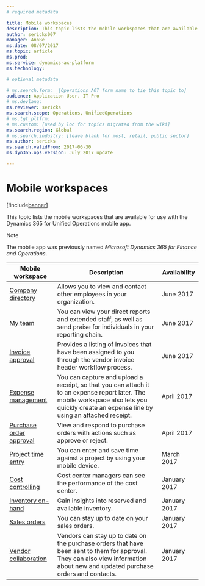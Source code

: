 ```yaml
---
# required metadata

title: Mobile workspaces 
description: This topic lists the mobile workspaces that are available for use.
author: sericks007
manager: AnnBe
ms.date: 08/07/2017
ms.topic: article
ms.prod: 
ms.service: dynamics-ax-platform
ms.technology: 

# optional metadata

# ms.search.form:  [Operations AOT form name to tie this topic to]
audience: Application User, IT Pro
# ms.devlang: 
ms.reviewer: sericks
ms.search.scope: Operations, UnifiedOperations 
# ms.tgt_pltfrm: 
# ms.custom: [used by loc for topics migrated from the wiki]
ms.search.region: Global
# ms.search.industry: [leave blank for most, retail, public sector]
ms.author: sericks
ms.search.validFrom: 2017-06-30 
ms.dyn365.ops.version: July 2017 update 

---
```


# Mobile workspaces

[!include[banner](../includes/banner.md)]

This topic lists the mobile workspaces that are available for use with the Dynamics 365 for Unified Operations mobile app.

> [!NOTE]
> The mobile app was previously named *Microsoft Dynamics 365 for Finance and Operations*.

| Mobile workspace     | Description   | Availability   |
|----------------------|---------------|--------------|
|[Company directory](company-directory-mobile-workspace.md)| Allows you to view and contact other employees in your organization.| June 2017 |    
|[My team](manager-self-service-mobile-workspace.md)| You can view your direct reports and extended staff, as well as send praise for individuals in your reporting chain.|June 2017 |     
|[Invoice approval](invoice-approval-mobile-workspace.md)| Provides a listing of invoices that have been assigned to you through the vendor invoice header workflow process.| June 2017   |
| [Expense management](../financials/expense-management/expense-management-mobile-workspace) | You can capture and upload a receipt, so that you can attach it to an expense report later. The mobile workspace also lets you quickly create an expense line by using an attached receipt. | April 2017 |
| [Purchase order approval](../supply-chain/procurement/purchase-order-mobile-workspace) | View and respond to purchase orders with actions such as approve or reject. | April 2017 |
| [Project time entry](../financials/project-management/project-time-entry-mobile-workspace) | You can enter and save time against a project by using your mobile device. | March 2017 |
| [Cost controlling](../financials/cost-accounting/cost-controlling-mobile-workspace)     | Cost center managers can see the performance of the cost center.                                                                                               |  January 2017        |
| [Inventory on-hand](../supply-chain/inventory/inventory-on-hand-mobile-workspace)    | Gain insights into reserved and available inventory.                                                                                                    |   January 2017       |
| [Sales orders](../supply-chain/sales-marketing/sales-orders-mobile-workspace)         | You can stay up to date on your sales orders.                                                                                                                          |  January 2017                  |
| [Vendor collaboration](../supply-chain/procurement/vendor-collaboration-mobile-workspace) | Vendors can stay up to date on the purchase orders that have been sent to them for approval. They can also view information about new and updated purchase orders and contacts. |January 2017    |

